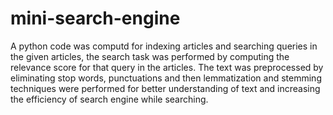 # mini-search-engine
A python code was computd for indexing articles and searching queries in the given articles, the search task was performed by computing the relevance score for that query in the articles. 
The text was preprocessed by eliminating stop words, punctuations and then lemmatization and stemming techniques were performed for better understanding of text and increasing the efficiency of search engine while searching.

